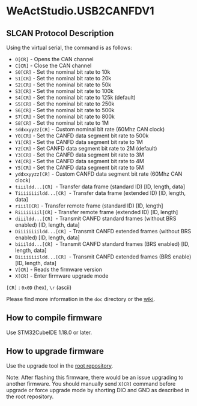 # WeActStudio.USB2CANFDV1

## SLCAN Protocol Description

Using the virtual serial, the command is as follows:
- `O[CR]` - Opens the CAN channel
- `C[CR]` - Close the CAN channel
- `S0[CR]` - Set the nominal bit rate to 10k
- `S1[CR]` - Set the nominal bit rate to 20k
- `S2[CR]` - Set the nominal bit rate to 50k
- `S3[CR]` - Set the nominal bit rate to 100k
- `S4[CR]` - Set the nominal bit rate to 125k (default)
- `S5[CR]` - Set the nominal bit rate to 250k
- `S6[CR]` - Set the nominal bit rate to 500k
- `S7[CR]` - Set the nominal bit rate to 800k
- `S8[CR]` - Set the nominal bit rate to 1M
- `sddxxyyzz[CR]` - Custom nominal bit rate (60Mhz CAN clock)
- `Y0[CR]` - Set the CANFD data segment bit rate to 500k
- `Y1[CR]` - Set the CANFD data segment bit rate to 1M
- `Y2[CR]` - Set CANFD data segment bit rate to 2M (default)
- `Y3[CR]` - Set the CANFD data segment bit rate to 3M
- `Y4[CR]` - Set the CANFD data segment bit rate to 4M
- `Y5[CR]` - Set the CANFD data segment bit rate to 5M
- `yddxxyyzz[CR]` - Custom CANFD data segment bit rate (60Mhz CAN clock)
- `tiiildd...[CR] `- Transfer data frame (standard ID) [ID, length, data]
- `Tiiiiiiiildd...[CR] `- Transfer data frame (extended ID) [ID, length, data]
- `riiil[CR]` - Transfer remote frame (standard ID) [ID, length]
- `Riiiiiiiil[CR]` - Transfer remote frame (extended ID) [ID, length]
- `diiildd...[CR] `- Transmit CANFD standard frames (without BRS enabled) [ID, length, data]
- `Diiiiiiiildd...[CR] `- Transmit CANFD extended frames (without BRS enabled) [ID, length, data]
- `biiildd...[CR] `- Transmit CANFD standard frames (BRS enabled) [ID, length, data]
- `Biiiiiiiildd...[CR] `- Transmit CANFD extended frames (BRS enable) [ID, length, data]
- `V[CR]` - Reads the firmware version
- `X[CR]` - Enter firmware upgrade mode

`[CR]` : `0x0D` (hex), `\r` (ascii)

Please find more information in the `doc` directory or the [wiki](https://github.com/Nakakiyo092/usb2canfdv1/wiki).

## How to compile firmware
Use STM32CubeIDE 1.18.0 or later.

## How to upgrade firmware
Use the upgrade tool in the [root repository](https://github.com/WeActStudio/WeActStudio.USB2CANFDV1).

Note: After flashing this firmware, there would be an issue upgrading to another firmware.
You should manually send `X[CR]` command before upgrade or force upgrade mode by shorting DIO and GND as described in the root repository.
